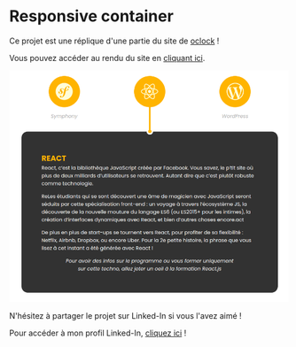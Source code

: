 # Responsive container

Ce projet est une réplique d'une partie du site de [oclock](https://oclock.io/formations/developpeur-web "le site d'oclock") !

Vous pouvez accéder au rendu du site en [cliquant ici](https://guillaumepirard.github.io/responsive_container/ "Rendu du site").

![Slide](images/capture.PNG)

N'hésitez à partager le projet sur Linked-In si vous l'avez aimé ! 

Pour accéder à mon profil Linked-In, [cliquez ici](https://www.linkedin.com/in/guillaume-pirard/ "Mon profil Linked-In") !